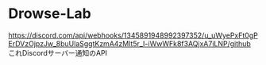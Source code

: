 # Drowse-Lab
https://discord.com/api/webhooks/1345891948992397352/u_uWyePxFt0gPErDVzOjpzJw_8buUlaSggtKzmA4zMlt5r_I-iWwWFk8f3AQjxA7iLNP/github
これDiscordサーバー通知のAPI
